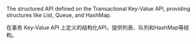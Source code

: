 The structured API defined on the Transactional Key-Value API, providing structures 
like List, Queue, and HashMap. 

在事务 Key-Value API 上定义的结构化API，提供列表、队列和HashMap等结构。
